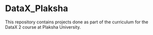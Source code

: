# DataX_Plaksha
This repository contains projects done as part of the curriculum for the DataX 2 course at Plaksha University.
